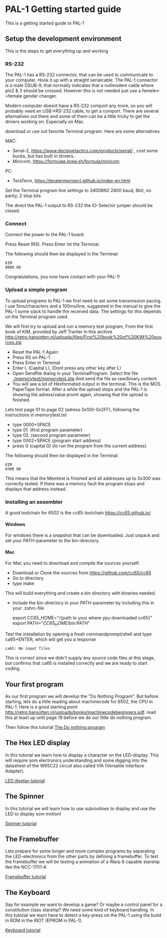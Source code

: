 # PAL-1 Getting started guide
This is a getting started guide to PAL-1

## Setup the development environment
This is the steps to get everything up and working

### RS-232
The PAL-1 has a RS-232 connector, that can be used to communicate to your computer.
Hook it up with a straight serialcable. The PAL-1 connector is a male DSUB-9, that normally indicates that a nullmodem cable where pin2 & 3 should be crossed. However this is not needed just use a femele<->female gender changer.

Modern computer doesnt have a RS-232 comport any more, so you will probably need an USB->RS-232 cable, to get a comport. There are several alternatives out there and some of them can be a little tricky to get the drivers working on. Especially on Mac.

download or use out favorite Terminal program. Here are some alternatives

MAC:
* Serial-2, https://www.decisivetactics.com/products/serial/ , cost some bucks, but has built in drivers.
* Minicom, https://formulae.brew.sh/formula/minicom

PC:
* TeraTerm, https://teratermproject.github.io/index-en.html

Set the Terminal program line settings to 24008N2
2400 baud, 8bit, no parity, 2 stop bits

The direct the PAL-1 output to RS-232 the IO-Selector jumper should be closed.

### Connect
Connect the power to the PAL-1 board.

Press Reset (RS).
Press Enter int the Terminal.

The following should then be displayed in the Terminal:

    KIM
    0000 00

Congratulations, ýou now have contact with your PAL-1!

### Upload a simple program

To upload programs to PAL-1 we first need to set some transmission pacing. 
I use 5ms/characters and a 100ms/line, suggested in the manual to give the PAL-1 some slack to handle the received data. The settings for this depends on the Terminal program used.

We will first try to upload and run a memory test program, From the first book of KIM, provided by Jeff Tranter in this archive http://retro.hansotten.nl/uploads/files/First%20book%20of%20KIM%20sources.zip

* Reset the PAL-1 Again:
* Press RS on PAL-1
* Press Enter in Terminal
* Enter L (Capital L), (Dont press any other key after L)
* Open Sendfile dialog in your TerminalProgram. Select the file [./memorytest/memorytest.ptp](./memorytest/memorytest.ptp) 
And send the file as raw/binary content.
* You will see a lot of Hexformated output in the terminal. This is the MOS PaperTape format. After a while the upload stops and the PAL-1 is showing the adress/value promt again, showing that the upload is finished. 

Lets test page 01 to page 02 (adress 0x100-0x2FF), following the instructions in memorytest.txt
* type 0000+SPACE
* type 01.   (first program parameter)
* type 02.   (second program parameter)
* type 0002+SPACE    (program start address)
* press G (capital G) (to run the program from the current address)

The following should then be displayed in the Terminal:

    KIM
    0300 00

This means that the Memtest is finished and all addresses up to 0x300 was correctly tested. If there was a memory fault the program stops and displays that address instead.

### Installing an assembler
A good toolchain for 6502 is the cc65-toolchain https://cc65.github.io/

#### Windows
For windows there is a snapshot that can be downloaded. Just unpack and set your PATH-parameter to the bin-directory.
#### Mac
For Mac you need to download and compile the sources yourself. 
* Download or Clone the sources from https://github.com/cc65/cc65 
* Go to directory
* type make

This will build everything and create a bin directory with binaries needed. 
* Include the bin-directory in your PATH-parameter by including this in your .zshrc-file


    export CC65_HOME="/{path to your where ypu downloaded cc65}"
    export PATH="${CC65_HOME}/bin:$PATH"

Test the installation by opening a fresh commandprompt/shell and type ca65+ENTER, which will get you a response

    ca65: No input files

This is correct since we didn't supply any source code files at this stage, but confirms that ca65 is installed correctly and we are ready to start coding.

## Your first program

As our first program we will develop the "Do Nothing Program". But before starting, lets do a little reading about machinecode for 6502, the CPU in PAL-1. 
Here is a good starting point http://retro.hansotten.nl/uploads/books/machinecodebeginners.pdf. read this at least up until page 19 before we do our little do nothing program.

Then follow this tutorial [The Do nothing program](./theDoNothingProgram/README.md)

## The Hex LED display

In this tutorial we learn how to display a character on the LED-display. This will require som electronics understanding and some digging into the datasheet of the W65C22 circuit also called VIA (Versatile Interface Adapter).

[LED display tutorial](./leddisplay/README.md)

## The Spinner

In this tutorial we will learn how to use subroutines to display and use the LED to display som motion!

[Spinner tutorial](./spinner/README.md)

## The Framebuffer

Lets prepare for some longer and more complex programs by separating the LED-electronics from the other parts by defining a framebuffer. To test the framebuffer we will be testing a animation of a Warp 8 capable starship like the NCC-1701-A

[Framebuffer tutorial](./framebuffer/README.md)

## The Keyboard

Say for example we want to develop a game? Or maybe a control panel for a constitution class starship? We need some kind of keyboard handling. In this tutorial we learn have to detect a key-press on the PAL-1 using the build in ROM in the RIOT (EPROM in PAL-1). 

[Keyboard tutorial](./keyboard/README.md)





    